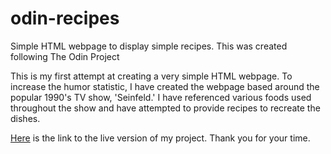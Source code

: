 # odin-recipes
Simple HTML webpage to display simple recipes. This was created following 
The Odin Project

This is my first attempt at creating a very simple HTML webpage. To increase
the humor statistic, I have created the webpage based around the popular 
1990's TV show, 'Seinfeld.' I have referenced various foods used throughout 
the show and have attempted to provide recipes to recreate the dishes. 

<a href="https://njubelt.github.io/odin-recipes/">Here</a> is the link to
the live version of my project. Thank you for your time.
